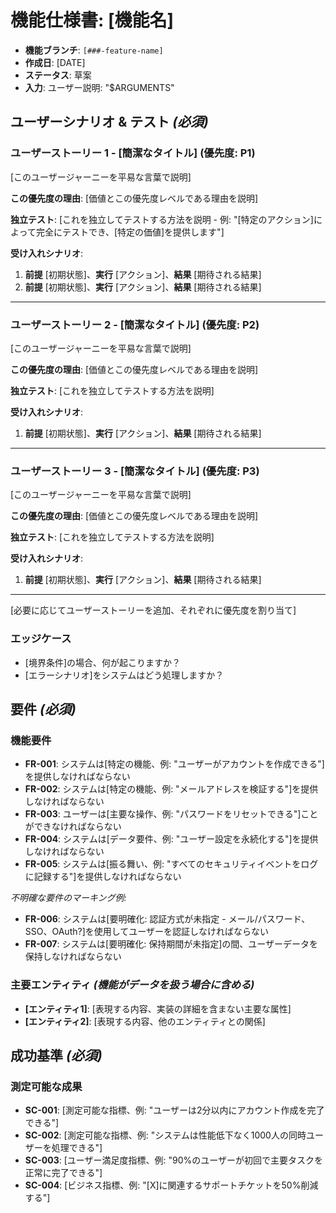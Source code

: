 # 機能仕様書: [機能名]

- **機能ブランチ**: `[###-feature-name]`
- **作成日**: [DATE]
- **ステータス**: 草案
- **入力**: ユーザー説明: "$ARGUMENTS"

## ユーザーシナリオ & テスト *(必須)*

<!--
  重要: ユーザーストーリーは重要度順に優先順位付けされた「ユーザージャーニー」として記述してください。
  各ユーザーストーリー/ジャーニーは「独立してテスト可能」である必要があります。
  つまり、1つだけ実装した場合でも、価値を提供できる実行可能なMVP（最小実行可能製品）になります。

  各ストーリーに優先度（P1, P2, P3など）を割り当ててください。P1が最も重要です。
  各ストーリーを以下が可能な独立した機能スライスとして考えてください:
  - 独立して開発可能
  - 独立してテスト可能
  - 独立してデプロイ可能
  - ユーザーに独立してデモ可能
-->

### ユーザーストーリー 1 - [簡潔なタイトル] (優先度: P1)

[このユーザージャーニーを平易な言葉で説明]

**この優先度の理由**: [価値とこの優先度レベルである理由を説明]

**独立テスト**: [これを独立してテストする方法を説明 - 例: "[特定のアクション]によって完全にテストでき、[特定の価値]を提供します"]

**受け入れシナリオ**:

1. **前提** [初期状態]、**実行** [アクション]、**結果** [期待される結果]
2. **前提** [初期状態]、**実行** [アクション]、**結果** [期待される結果]

---

### ユーザーストーリー 2 - [簡潔なタイトル] (優先度: P2)

[このユーザージャーニーを平易な言葉で説明]

**この優先度の理由**: [価値とこの優先度レベルである理由を説明]

**独立テスト**: [これを独立してテストする方法を説明]

**受け入れシナリオ**:

1. **前提** [初期状態]、**実行** [アクション]、**結果** [期待される結果]

---

### ユーザーストーリー 3 - [簡潔なタイトル] (優先度: P3)

[このユーザージャーニーを平易な言葉で説明]

**この優先度の理由**: [価値とこの優先度レベルである理由を説明]

**独立テスト**: [これを独立してテストする方法を説明]

**受け入れシナリオ**:

1. **前提** [初期状態]、**実行** [アクション]、**結果** [期待される結果]

---

[必要に応じてユーザーストーリーを追加、それぞれに優先度を割り当て]

### エッジケース

<!--
  要対応: このセクションの内容はプレースホルダーです。
  適切なエッジケースを記入してください。
-->

- [境界条件]の場合、何が起こりますか？
- [エラーシナリオ]をシステムはどう処理しますか？

## 要件 *(必須)*

<!--
  要対応: このセクションの内容はプレースホルダーです。
  適切な機能要件を記入してください。
-->

### 機能要件

- **FR-001**: システムは[特定の機能、例: "ユーザーがアカウントを作成できる"]を提供しなければならない
- **FR-002**: システムは[特定の機能、例: "メールアドレスを検証する"]を提供しなければならない
- **FR-003**: ユーザーは[主要な操作、例: "パスワードをリセットできる"]ことができなければならない
- **FR-004**: システムは[データ要件、例: "ユーザー設定を永続化する"]を提供しなければならない
- **FR-005**: システムは[振る舞い、例: "すべてのセキュリティイベントをログに記録する"]を提供しなければならない

*不明確な要件のマーキング例:*

- **FR-006**: システムは[要明確化: 認証方式が未指定 - メール/パスワード、SSO、OAuth?]を使用してユーザーを認証しなければならない
- **FR-007**: システムは[要明確化: 保持期間が未指定]の間、ユーザーデータを保持しなければならない

### 主要エンティティ *(機能がデータを扱う場合に含める)*

- **[エンティティ1]**: [表現する内容、実装の詳細を含まない主要な属性]
- **[エンティティ2]**: [表現する内容、他のエンティティとの関係]

## 成功基準 *(必須)*

<!--
  要対応: 測定可能な成功基準を定義してください。
  これらは技術非依存で測定可能でなければなりません。
-->

### 測定可能な成果

- **SC-001**: [測定可能な指標、例: "ユーザーは2分以内にアカウント作成を完了できる"]
- **SC-002**: [測定可能な指標、例: "システムは性能低下なく1000人の同時ユーザーを処理できる"]
- **SC-003**: [ユーザー満足度指標、例: "90%のユーザーが初回で主要タスクを正常に完了できる"]
- **SC-004**: [ビジネス指標、例: "[X]に関連するサポートチケットを50%削減する"]

